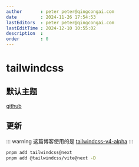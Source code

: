 ```yaml
---
author       : peter peter@qingcongai.com
date         : 2024-11-26 17:54:53
lastEditors  : peter peter@qingcongai.com
lastEditTime : 2024-12-10 10:55:02
description  :
order        : 0
---
```

# tailwindcss

## 默认主题

[github](https://github.com/tailwindlabs/tailwindcss/blob/next/packages/tailwindcss/theme.css)

## 更新

::: warning
这篇博客使用的是 [tailwindcss-v4-alpha](https://tailwindcss.com/blog/tailwindcss-v4-alpha)
:::

```bash
pnpm add tailwindcss@next
pnpm add @tailwindcss/vite@next -D
```
